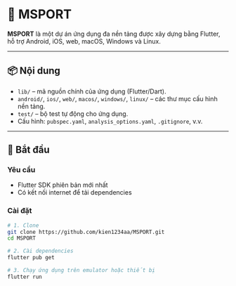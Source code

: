 # 🏁 MSPORT

**MSPORT** là một dự án ứng dụng đa nền tảng được xây dựng bằng Flutter, hỗ trợ Android, iOS, web, macOS, Windows và Linux.

---

## 📦 Nội dung

- `lib/` – mã nguồn chính của ứng dụng (Flutter/Dart).
- `android/`, `ios/`, `web/`, `macos/`, `windows/`, `linux/` – các thư mục cấu hình nền tảng.
- `test/` – bộ test tự động cho ứng dụng.
- Cấu hình: `pubspec.yaml`, `analysis_options.yaml`, `.gitignore`, v.v.

---

## 🚀 Bắt đầu

### Yêu cầu

- Flutter SDK phiên bản mới nhất  
- Có kết nối internet để tải dependencies

### Cài đặt

```bash
# 1. Clone
git clone https://github.com/kien1234aa/MSPORT.git
cd MSPORT

# 2. Cài dependencies
flutter pub get

# 3. Chạy ứng dụng trên emulator hoặc thiết bị
flutter run
